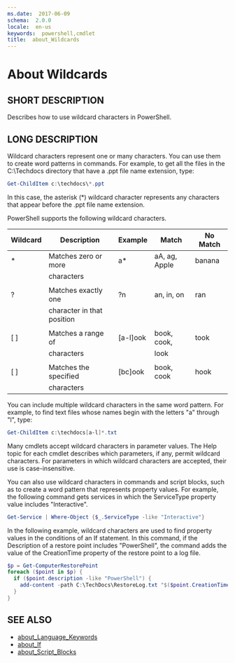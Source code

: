 ```yaml
---
ms.date:  2017-06-09
schema:  2.0.0
locale:  en-us
keywords:  powershell,cmdlet
title:  about_Wildcards
---
```


# About Wildcards

## SHORT DESCRIPTION

Describes how to use wildcard characters in PowerShell.

## LONG DESCRIPTION

Wildcard characters represent one or many characters. You can use them to
create word patterns in commands. For example, to get all the files in the
C:\\Techdocs directory that have a .ppt file name extension, type:

```powershell
Get-ChildItem c:\techdocs\*.ppt
```

In this case, the asterisk (*) wildcard character represents any characters
that appear before the .ppt file name extension.

PowerShell supports the following wildcard characters.

|Wildcard|Description               |Example |Match        |No Match|
|--------|--------------------------|--------|-------------|--------|
|*       |Matches zero or more      |a*      |aA, ag, Apple|banana  |
|        |characters                |        |             |        |
|        |                          |        |             |        |
|?       |Matches exactly one       |?n      |an, in, on   |ran     |
|        |character in that position|        |             |        |
|        |                          |        |             |        |
|[ ]     |Matches a range of        |[a-l]ook|book, cook,  |took    |
|        |characters                |        | look        |        |
|        |                          |        |             |        |
|[ ]     |Matches the specified     |[bc]ook |book, cook   |hook    |
|        |characters                |        |             |        |

You can include multiple wildcard characters in the same word pattern.
For example, to find text files whose names begin with the letters "a"
through "l", type:

```powershell
Get-ChildItem c:\techdocs[a-l]*.txt
```

Many cmdlets accept wildcard characters in parameter values. The
Help topic for each cmdlet describes which parameters, if any, permit
wildcard characters. For parameters in which wildcard characters are
accepted, their use is case-insensitive.

You can also use wildcard characters in commands and script blocks, such as
to create a word pattern that represents property values. For example, the
following command gets services in which the ServiceType property value
includes "Interactive".

```powershell
Get-Service | Where-Object {$_.ServiceType -like "Interactive"}
```

In the following example, wildcard characters are used to find property
values in the conditions of an If statement. In this command, if the
Description of a restore point includes "PowerShell", the command adds the
value of the CreationTime property of the restore point to a log file.

```powershell
$p = Get-ComputerRestorePoint
foreach ($point in $p) {
  if ($point.description -like "PowerShell") {
    add-content -path C:\TechDocs\RestoreLog.txt "$($point.CreationTime)"
  }
}
```

## SEE ALSO

- [about_Language_Keywords](about_Language_Keywords.md)
- [about_If](about_If.md)
- [about_Script_Blocks](about_Script_Blocks.md)
